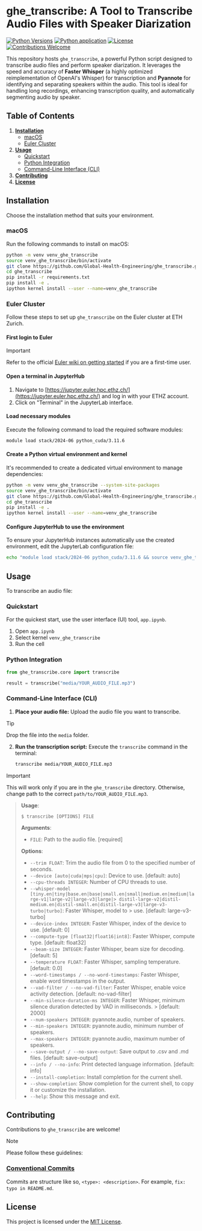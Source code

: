 # ghe_transcribe: A Tool to Transcribe Audio Files with Speaker Diarization

[![Python Versions](https://img.shields.io/badge/Python-3.10%20%7C%203.11%20%7C%203.12%20%7C%203.13-blue)](https://www.python.org/downloads/)
[![Python application](https://github.com/Global-Health-Engineering/ghe_transcribe/actions/workflows/python-app.yml/badge.svg?branch=main)](https://github.com/Global-Health-Engineering/ghe_transcribe/actions/workflows/python-app.yml)
[![License](https://img.shields.io/badge/License-MIT-yellow.svg)](https://opensource.org/licenses/MIT)
[![Contributions Welcome](https://img.shields.io/badge/Contributions-Welcome-brightgreen.svg)](https://github.com/Global-Health-Engineering/ghe_transcribe/blob/main/CONTRIBUTING.md)

This repository hosts `ghe_transcribe`, a powerful Python script designed to transcribe audio files and perform speaker diarization. It leverages the speed and accuracy of **Faster Whisper** (a highly optimized reimplementation of OpenAI's Whisper) for transcription and **Pyannote** for identifying and separating speakers within the audio. This tool is ideal for handling long recordings, enhancing transcription quality, and automatically segmenting audio by speaker.

## Table of Contents

1.  [**Installation**](#installation)
      * [macOS](#macos)
      * [Euler Cluster](#euler-cluster)
2.  [**Usage**](#usage)
      * [Quickstart](#quickstart)
      * [Python Integration](#python-integration)
      * [Command-Line Interface (CLI)](#command-line-interface-cli)
4.  [**Contributing**](#contributing)
5.  [**License**](#license)

## Installation

Choose the installation method that suits your environment.

### macOS

Run the following commands to install on macOS:

```bash
python -m venv venv_ghe_transcribe
source venv_ghe_transcribe/bin/activate
git clone https://github.com/Global-Health-Engineering/ghe_transcribe.git
cd ghe_transcribe
pip install -r requirements.txt
pip install -e .
ipython kernel install --user --name=venv_ghe_transcribe
```

### Euler Cluster

Follow these steps to set up `ghe_transcribe` on the Euler cluster at ETH Zurich.

#### First login to Euler

> [!IMPORTANT]
> Refer to the official [Euler wiki on getting started](https://scicomp.ethz.ch/wiki/Getting_started_with_clusters) if you are a first-time user.

#### Open a terminal in JupyterHub

1.  Navigate to [https://jupyter.euler.hpc.ethz.ch/](https://jupyter.euler.hpc.ethz.ch/) and log in with your ETHZ account.
2.  Click on "Terminal" in the JupyterLab interface.

#### Load necessary modules

Execute the following command to load the required software modules:

```bash
module load stack/2024-06 python_cuda/3.11.6
```

#### Create a Python virtual environment and kernel

It's recommended to create a dedicated virtual environment to manage dependencies:

```bash
python -m venv venv_ghe_transcribe --system-site-packages
source venv_ghe_transcribe/bin/activate
git clone https://github.com/Global-Health-Engineering/ghe_transcribe.git
cd ghe_transcribe
pip install -e .
ipython kernel install --user --name=venv_ghe_transcribe
```

#### Configure JupyterHub to use the environment

To ensure your JupyterHub instances automatically use the created environment, edit the JupyterLab configuration file:

```bash
echo "module load stack/2024-06 python_cuda/3.11.6 && source venv_ghe_transcribe/bin/activate" >> ~/.config/euler/jupyterhub/jupyterlabrc
```

## Usage

To transcribe an audio file:

### Quickstart
For the quickest start, use the user interface (UI) tool, `app.ipynb`.

1. Open `app.ipynb`
2. Select kernel `venv_ghe_transcribe`
3. Run the cell

### Python Integration

```python
from ghe_transcribe.core import transcribe

result = transcribe("media/YOUR_AUDIO_FILE.mp3")
```

### Command-Line Interface (CLI)

1.  **Place your audio file:** Upload the audio file you want to transcribe. 
> [!TIP]
> Drop the file into the `media` folder.
2.  **Run the transcription script:** Execute the `transcribe` command in the terminal:
    ```bash
    transcribe media/YOUR_AUDIO_FILE.mp3
    ```
> [!IMPORTANT]
> This will work only if you are in the `ghe_transcribe` directory. Otherwise, change path to the correct `path/to/YOUR_AUDIO_FILE.mp3`.

> **Usage**:
> 
> ```console
> $ transcribe [OPTIONS] FILE
> ```
> 
> **Arguments**:
> 
> * `FILE`: Path to the audio file.  [required]
> 
> **Options**:
> 
> * `--trim FLOAT`: Trim the audio file from 0 to the specified number of seconds.
> * `--device [auto|cuda|mps|cpu]`: Device to use.  [default: auto]
> * `--cpu-threads INTEGER`: Number of CPU threads to use.
> * `--whisper-model [tiny.en|tiny|base.en|base|small.en|small|medium.en|medium|large-v1|large-v2|large-v3|large|> distil-large-v2|distil-medium.en|distil-small.en|distil-large-v3|large-v3-turbo|turbo]`: Faster Whisper, model to > use.  [default: large-v3-turbo]
> * `--device-index INTEGER`: Faster Whisper, index of the device to use.  [default: 0]
> * `--compute-type [float32|float16|int8]`: Faster Whisper, compute type.  [default: float32]
> * `--beam-size INTEGER`: Faster Whisper, beam size for decoding.  [default: 5]
> * `--temperature FLOAT`: Faster Whisper, sampling temperature.  [default: 0.0]
> * `--word-timestamps / --no-word-timestamps`: Faster Whisper, enable word timestamps in the output.
> * `--vad-filter / --no-vad-filter`: Faster Whisper, enable voice activity detection.  [default: no-vad-filter]
> * `--min-silence-duration-ms INTEGER`: Faster Whisper, minimum silence duration detected by VAD in milliseconds.  > [default: 2000]
> * `--num-speakers INTEGER`: pyannote.audio, number of speakers.
> * `--min-speakers INTEGER`: pyannote.audio, minimum number of speakers.
> * `--max-speakers INTEGER`: pyannote.audio, maximum number of speakers.
> * `--save-output / --no-save-output`: Save output to .csv and .md files.  [default: save-output]
> * `--info / --no-info`: Print detected language information.  [default: info]
> * `--install-completion`: Install completion for the current shell.
> * `--show-completion`: Show completion for the current shell, to copy it or customize the installation.
> * `--help`: Show this message and exit.

## Contributing

Contributions to `ghe_transcribe` are welcome! 

> [!NOTE]
> Please follow these guidelines:
> ### [Conventional Commits](https://www.conventionalcommits.org/en/v1.0.0/)
> Commits are structure like so, `<type>: <description>`. For example, `fix: typo in README.md`. 

## License

This project is licensed under the [MIT License](https://opensource.org/licenses/MIT).